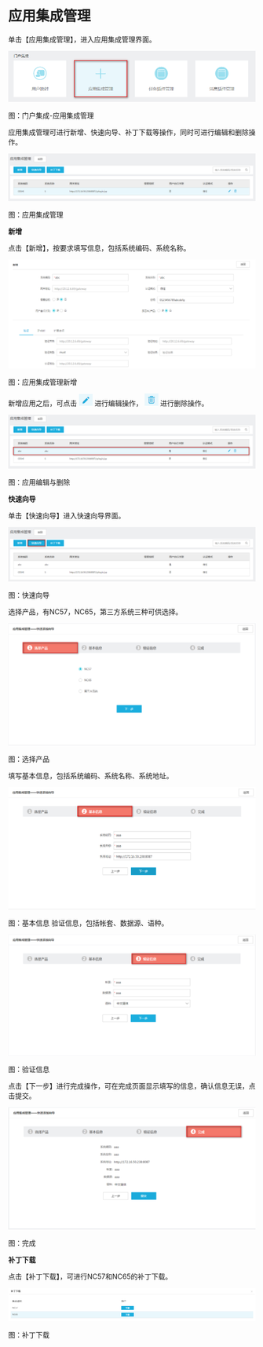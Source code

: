 # 应用集成管理

单击【应用集成管理】，进入应用集成管理界面。

![](/articles/portal/2-/image/image10.png)


 
图：门户集成-应用集成管理

应用集成管理可进行新增、快速向导、补丁下载等操作，同时可进行编辑和删除操作。

![](/articles/portal/2-/image/image11.png)
 
图：应用集成管理

**新增**

点击【新增】，按要求填写信息，包括系统编码、系统名称。

![](/articles/portal/2-/image/image12.png)

 
图：应用集成管理新增

新增应用之后，可点击 ![](/articles/portal/2-/image/image13.png)
进行编辑操作， ![](/articles/portal/2-/image/image14.png)
进行删除操作。

![](/articles/portal/2-/image/image15.png)
 
图：应用编辑与删除

**快速向导**

单击【快速向导】进入快速向导界面。

![](/articles/portal/2-/image/image16.png)

 
图：快速向导

选择产品，有NC57，NC65，第三方系统三种可供选择。

![](/articles/portal/2-/image/image17.png)
 
图：选择产品

填写基本信息，包括系统编码、系统名称、系统地址。

![](/articles/portal/2-/image/image18.png)
 
图：基本信息
验证信息，包括帐套、数据源、语种。

![](/articles/portal/2-/image/image19.png)

 
图：验证信息

点击【下一步】进行完成操作，可在完成页面显示填写的信息，确认信息无误，点击提交。 

![](/articles/portal/2-/image/image20.png)

图：完成

**补丁下载**

点击【补丁下载】，可进行NC57和NC65的补丁下载。

![](/articles/portal/2-/image/image21.png)

 
图：补丁下载
